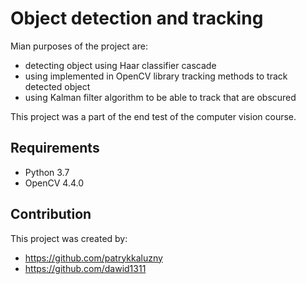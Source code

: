 # Object detection and tracking

Mian purposes of the project are:
* detecting object using Haar classifier cascade
* using implemented in OpenCV library tracking methods to track detected object
* using Kalman filter algorithm to be able to track that are obscured

This project was a part of the end test of the computer vision course.

## Requirements
* Python 3.7
* OpenCV 4.4.0

## Contribution

This project was created by:
* https://github.com/patrykkaluzny
* https://github.com/dawid1311


